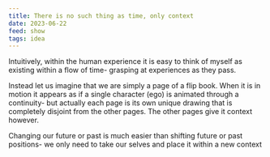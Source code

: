 ```yaml
---
title: There is no such thing as time, only context
date: 2023-06-22
feed: show
tags: idea
---
```


Intuitively, within the human experience it is easy to think of myself as existing within a flow of time- grasping at experiences as they pass.

Instead let us imagine that we are simply a page of a flip book. When it is  in motion it appears as if a single character (ego) is animated through a continuity- but actually each page is its own unique drawing that is completely disjoint from the other pages. The other pages give it context however.

Changing our future or past is much easier than shifting future or past positions- we only need to take our selves and place it within a new context